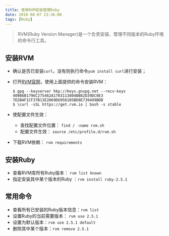 ```yaml
---
title: 使用RVM安装管理Ruby
date: 2018-08-07 23:36:00
tags: [Ruby]
---
```


> RVM(Ruby Version Manager)是一个负责安装、管理不同版本的Ruby环境的命令行工具。

## 安装RVM

- 确认是否已安装`curl`，没有则执行命令`yum install curl`进行安装；
- 打开[RVM官网](https://www.rvm.io/)，使用上面提供的命令安装RVM：

  ```shell
  $ gpg --keyserver hkp://keys.gnupg.net --recv-keys 409B6B1796C275462A1703113804BB82D39DC0E3 7D2BAF1CF37B13E2069D6956105BD0E739499BDB
  $ \curl -sSL https://get.rvm.io | bash -s stable
  ```
  
- 使配置文件生效：
  - 查找配置文件位置： `find / -name rvm.sh`
  - 配置文件生效： `source /etc/profile.d/rvm.sh`
- 下载RVM依赖： `rvm requirements`

## 安装Ruby

- 查看RVM库所有Ruby版本： `rvm list known`
- 指定安装其中某个版本的Ruby ：`rvm install ruby-2.5.1`

## 常用命令

- 查看所有已安装的Ruby版本信息：`rvm list`
- 设置Ruby的当前需要版本： `rvm use 2.5.1`
- 设置为默认版本：`rvm use 2.5.1 default`
- 删除其中某个版本：`rvm remove 2.5.1`

